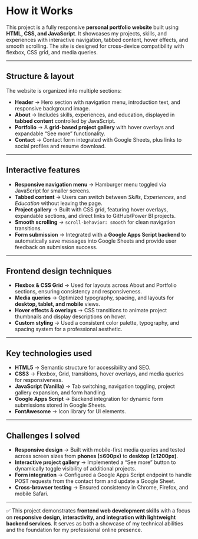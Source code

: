 # How it Works

This project is a fully responsive **personal portfolio website** built using **HTML, CSS, and JavaScript**. It showcases my projects, skills, and experiences with interactive navigation, tabbed content, hover effects, and smooth scrolling. The site is designed for cross-device compatibility with flexbox, CSS grid, and media queries.

---

## Structure & layout

The website is organized into multiple sections:

- **Header** → Hero section with navigation menu, introduction text, and responsive background image.  
- **About** → Includes skills, experiences, and education, displayed in **tabbed content** controlled by JavaScript.  
- **Portfolio** → A **grid-based project gallery** with hover overlays and expandable “See more” functionality.  
- **Contact** → Contact form integrated with Google Sheets, plus links to social profiles and resume download.  

---

## Interactive features

- **Responsive navigation menu** → Hamburger menu toggled via JavaScript for smaller screens.  
- **Tabbed content** → Users can switch between *Skills*, *Experiences*, and *Education* without leaving the page.  
- **Project gallery** → Built with CSS grid, featuring hover overlays, expandable sections, and direct links to GitHub/Power BI projects.  
- **Smooth scrolling** → `scroll-behavior: smooth` for clean navigation transitions.  
- **Form submission** → Integrated with a **Google Apps Script backend** to automatically save messages into Google Sheets and provide user feedback on submission success.  

---

## Frontend design techniques

- **Flexbox & CSS Grid** → Used for layouts across About and Portfolio sections, ensuring consistency and responsiveness.  
- **Media queries** → Optimized typography, spacing, and layouts for **desktop, tablet, and mobile** views.  
- **Hover effects & overlays** → CSS transitions to animate project thumbnails and display descriptions on hover.  
- **Custom styling** → Used a consistent color palette, typography, and spacing system for a professional aesthetic.  

---

## Key technologies used

- **HTML5** → Semantic structure for accessibility and SEO.  
- **CSS3** → Flexbox, Grid, transitions, hover overlays, and media queries for responsiveness.  
- **JavaScript (Vanilla)** → Tab switching, navigation toggling, project gallery expansion, and form handling.  
- **Google Apps Script** → Backend integration for dynamic form submissions stored in Google Sheets.  
- **FontAwesome** → Icon library for UI elements.  

---

## Challenges I solved

- **Responsive design** → Built with mobile-first media queries and tested across screen sizes from **phones (≤600px)** to **desktop (≥1200px)**.  
- **Interactive project gallery** → Implemented a “See more” button to dynamically toggle visibility of additional projects.  
- **Form integration** → Configured a Google Apps Script endpoint to handle POST requests from the contact form and update a Google Sheet.  
- **Cross-browser testing** → Ensured consistency in Chrome, Firefox, and mobile Safari.  

---

✅ This project demonstrates **frontend web development skills** with a focus on **responsive design, interactivity, and integration with lightweight backend services**. It serves as both a showcase of my technical abilities and the foundation for my professional online presence.
